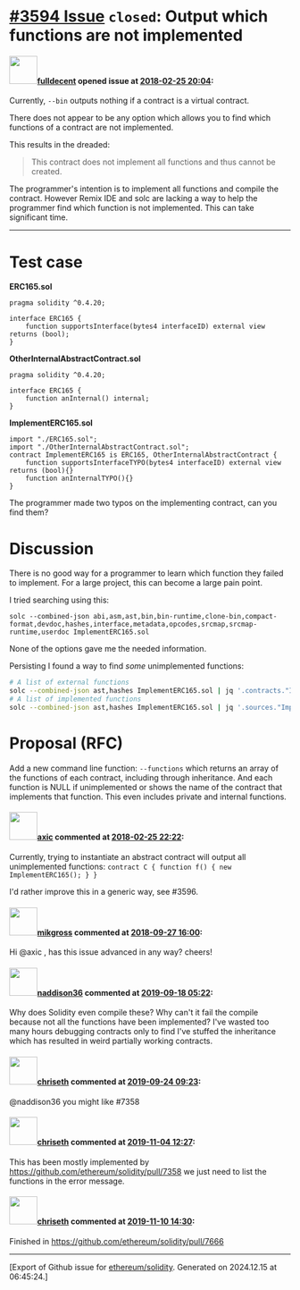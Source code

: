 # [\#3594 Issue](https://github.com/ethereum/solidity/issues/3594) `closed`: Output which functions are not implemented

#### <img src="https://avatars.githubusercontent.com/u/382183?u=499298f335f6f4f2b2498c3510275590dd8e67fc&v=4" width="50">[fulldecent](https://github.com/fulldecent) opened issue at [2018-02-25 20:04](https://github.com/ethereum/solidity/issues/3594):

Currently, `--bin` outputs nothing if a contract is a virtual contract.

There does not appear to be any option which allows you to find which functions of a contract are not implemented.

This results in the dreaded:

> This contract does not implement all functions and thus cannot be created.

The programmer's intention is to implement all functions and compile the contract. However Remix IDE and solc are lacking a way to help the programmer find which function is not implemented. This can take significant time.

---

# Test case

**ERC165.sol**

```solidity
pragma solidity ^0.4.20;

interface ERC165 {
    function supportsInterface(bytes4 interfaceID) external view returns (bool);
}
```

**OtherInternalAbstractContract.sol**

```solidity
pragma solidity ^0.4.20;

interface ERC165 {
    function anInternal() internal;
}
```

**ImplementERC165.sol**

```solidity
import "./ERC165.sol";
import "./OtherInternalAbstractContract.sol";
contract ImplementERC165 is ERC165, OtherInternalAbstractContract {
    function supportsInterfaceTYPO(bytes4 interfaceID) external view returns (bool){}
    function anInternalTYPO(){}
}
```

The programmer made two typos on the implementing contract, can you find them?

# Discussion

There is no good way for a programmer to learn which function they failed to implement. For a large project, this can become a large pain point.

I tried searching using this:

    solc --combined-json abi,asm,ast,bin,bin-runtime,clone-bin,compact-format,devdoc,hashes,interface,metadata,opcodes,srcmap,srcmap-runtime,userdoc ImplementERC165.sol

None of the options gave me the needed information.

Persisting I found a way to find *some* unimplemented functions:

```bash
# A list of external functions
solc --combined-json ast,hashes ImplementERC165.sol | jq '.contracts."ImplementERC165.sol:SuERC165".hashes|keys|.[]'
# A list of implemented functions
solc --combined-json ast,hashes ImplementERC165.sol | jq '.sources."ImplementERC165.sol"|..|select(.implemented)?|{name}|.[]'
```

# Proposal (RFC)

Add a new command line function: `--functions` which returns an array of the functions of each contract, including through inheritance. And each function is NULL if unimplemented or shows the name of the contract that implements that function. This even includes private and internal functions.



#### <img src="https://avatars.githubusercontent.com/u/20340?v=4" width="50">[axic](https://github.com/axic) commented at [2018-02-25 22:22](https://github.com/ethereum/solidity/issues/3594#issuecomment-368350684):

Currently, trying to instantiate an abstract contract will output all unimplemented functions: `contract C { function f() { new ImplementERC165(); } }`

I'd rather improve this in a generic way, see #3596.

#### <img src="https://avatars.githubusercontent.com/u/36456237?u=6454ccc24084ffe33537f557de4d9def910bcb9a&v=4" width="50">[mikgross](https://github.com/mikgross) commented at [2018-09-27 16:00](https://github.com/ethereum/solidity/issues/3594#issuecomment-425148166):

Hi @axic , has this issue advanced in any way? cheers!

#### <img src="https://avatars.githubusercontent.com/u/6491112?u=eee27d774752202954a1575a88a21864fdbd59d6&v=4" width="50">[naddison36](https://github.com/naddison36) commented at [2019-09-18 05:22](https://github.com/ethereum/solidity/issues/3594#issuecomment-532523289):

Why does Solidity even compile these? Why can't it fail the compile because not all the functions have been implemented?
I've wasted too many hours debugging contracts only to find I've stuffed the inheritance which has resulted in weird partially working contracts.

#### <img src="https://avatars.githubusercontent.com/u/9073706?v=4" width="50">[chriseth](https://github.com/chriseth) commented at [2019-09-24 09:23](https://github.com/ethereum/solidity/issues/3594#issuecomment-534473168):

@naddison36 you might like #7358

#### <img src="https://avatars.githubusercontent.com/u/9073706?v=4" width="50">[chriseth](https://github.com/chriseth) commented at [2019-11-04 12:27](https://github.com/ethereum/solidity/issues/3594#issuecomment-549331770):

This has been mostly implemented by https://github.com/ethereum/solidity/pull/7358 we just need to list the functions in the error message.

#### <img src="https://avatars.githubusercontent.com/u/9073706?v=4" width="50">[chriseth](https://github.com/chriseth) commented at [2019-11-10 14:30](https://github.com/ethereum/solidity/issues/3594#issuecomment-552199827):

Finished in https://github.com/ethereum/solidity/pull/7666


-------------------------------------------------------------------------------



[Export of Github issue for [ethereum/solidity](https://github.com/ethereum/solidity). Generated on 2024.12.15 at 06:45:24.]
